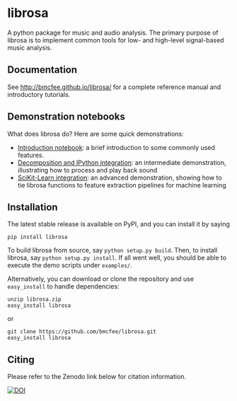 librosa
=======
A python package for music and audio analysis.  The primary purpose of librosa is to implement common tools for low- and high-level signal-based music analysis.


Documentation
-------------
See http://bmcfee.github.io/librosa/ for a complete reference manual and introductory tutorials.


Demonstration notebooks
-----------------------
What does librosa do?  Here are some quick demonstrations:

* [Introduction notebook](http://nbviewer.ipython.org/github/bmcfee/librosa/blob/master/examples/LibROSA%20demo.ipynb): a brief introduction to some commonly used features.
* [Decomposition and IPython integration](http://nbviewer.ipython.org/github/bmcfee/librosa/blob/master/examples/LibROSA%20audio%20effects%20and%20playback.ipynb): an intermediate demonstration, illustrating how to process and play back sound
* [SciKit-Learn integration](http://nbviewer.ipython.org/github/bmcfee/librosa/blob/master/examples/LibROSA%20sklearn%20feature%20pipeline.ipynb): an advanced demonstration, showing how to tie librosa functions to feature extraction pipelines for machine learning


Installation
------------

The latest stable release is available on PyPI, and you can install it by saying 
```
pip install librosa
```

To build librosa from source, say `python setup.py build`.
Then, to install librosa, say `python setup.py install`.
If all went well, you should be able to execute the demo scripts under `examples/`.

Alternatively, you can download or clone the repository and use `easy_install` to handle dependencies:

```
unzip librosa.zip
easy_install librosa
```
or
```
git clone https://github.com/bmcfee/librosa.git
easy_install librosa
```


Citing
------

Please refer to the Zenodo link below for citation information.

[![DOI](https://zenodo.org/badge/doi/10.5281/zenodo.10705.png)](http://dx.doi.org/10.5281/zenodo.10705)


